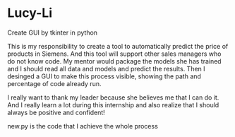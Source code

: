 # Lucy-Li
Create GUI by tkinter in python

This is my responsibility to create a tool to automatically predict the price of products in Siemens. And this tool will support other sales managers who do not know code. My mentor would package the models she has trained and I should read all data and models and predict the results. Then I desinged a GUI to make this process visible, showing the path and percentage of code already run.

I really want to thank my leader because she believes me that I can do it. And I really learn a lot during this internship and also realize that I should always be positive and confident!

new.py is the code that I achieve the whole process
